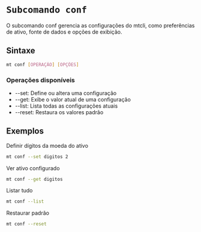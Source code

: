 # `Subcomando conf`
  
O subcomando conf gerencia as configurações do mtcli, como preferências de ativo, fonte de dados e opções de exibição.

  

## Sintaxe

  

```bash
mt conf [OPERAÇÃO] [OPÇÕES]

```

  

### Operações disponíveis

  

* --set: Define ou altera uma configuração
* --get: Exibe o valor atual de uma configuração
* --list: Lista todas as configurações atuais
* --reset: Restaura os valores padrão

  

## Exemplos

  

Definir dígitos da moeda do ativo
  
```bash
mt conf --set digitos 2
```
  
Ver ativo configurado
  
```bash
mt conf --get digitos
```
  
Listar tudo
  
```bash
mt conf --list
```
  
Restaurar padrão
  
```bash
mt conf --reset
```
